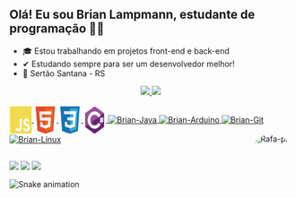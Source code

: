 ## Olá! Eu sou Brian Lampmann, estudante de programação 👨‍💻

- 🎓 Estou trabalhando em projetos front-end e back-end
- ✔  Estudando sempre para ser um desenvolvedor melhor!
- 📍 Sertão Santana - RS


<div align="center">
  <a href="https://github.com/brianlampmann">
  <img height="150px" src="https://github-readme-stats.vercel.app/api?username=brianlampmann&show_icons=true&theme=dark&include_all_commits=true&count_private=true"/>
  <img height="150px" src="https://github-readme-stats.vercel.app/api/top-langs/?username=brianlampmann&layout=compact&langs_count=7&theme=dark"/>
</div>
  
<div style="display: inline_block"><br>
  <img align="center" alt="Brian-Js" height="50" width="40" src="https://raw.githubusercontent.com/devicons/devicon/master/icons/javascript/javascript-plain.svg">
  <img align="center" alt="Brian-HTML" height="50" width="40" src="https://raw.githubusercontent.com/devicons/devicon/master/icons/html5/html5-original.svg">
  <img align="center" alt="Brian-CSS" height="50" width="40" src="https://raw.githubusercontent.com/devicons/devicon/master/icons/css3/css3-original.svg">
  <img align="center" alt="Brian-Csharp" height="50" width="40" src="https://raw.githubusercontent.com/devicons/devicon/master/icons/csharp/csharp-original.svg">
  <img align="center" alt="Brian-Java" height="50" width="40" src="https://cdn.jsdelivr.net/gh/devicons/devicon/icons/java/java-original.svg">
  <img align="center" alt="Brian-Arduino" height="50" width="40" src="https://cdn.jsdelivr.net/gh/devicons/devicon/icons/arduino/arduino-original.svg">
  <img align="center" alt="Brian-Git" height="50" width="40" src="https://cdn.jsdelivr.net/gh/devicons/devicon/icons/git/git-original.svg">
  <img align="center" alt="Brian-Linux" height="50" width="40" src="https://cdn.jsdelivr.net/gh/devicons/devicon/icons/linux/linux-original.svg">
  <img align="right" alt="Rafa-pic" height="170" style="border-radius:50px;" 
  src="https://i.pinimg.com/564x/7a/1c/0f/7a1c0f2bb5f13ed212133eb7b754b88b.jpg">
</div>
  
  ##
 
<div> 
  
  <a href="https://www.instagram.com/brianlampmann/" target="_blank"><img src="https://img.shields.io/badge/-Instagram-%23E4405F?style=for-the-badge&logo=instagram&logoColor=white" height="33px" target="_blank"></a>
  <a href ="lampmannbrian@gmail.com"><img src="https://img.shields.io/badge/-Gmail-%23333?style=for-the-badge&logo=gmail&logoColor=white" height="33px" target="_blank"></a>
  <a href="https://www.linkedin.com/in/brianlampmann" target="_blank"><img src="https://img.shields.io/badge/-LinkedIn-%230077B5?style=for-the-badge&logo=linkedin&logoColor=white" height="33px" target="_blank"></a> 
 
  ![Snake animation](https://github.com/brianlampmann/brianlampamnn/blob/output/github-contribution-grid-snake.svg)
</div>
